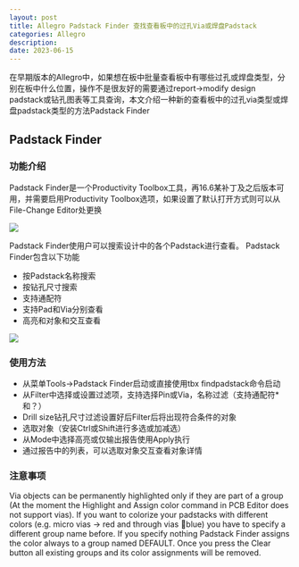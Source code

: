 ```yaml
---
layout: post
title: Allegro Padstack Finder 查找查看板中的过孔Via或焊盘Padstack
categories: Allegro
description: 
date: 2023-06-15
---
```


在早期版本的Allegro中，如果想在板中批量查看板中有哪些过孔或焊盘类型，分别在板中什么位置，操作不是很友好的需要通过report->modify design padstack或钻孔图表等工具查询，本文介绍一种新的查看板中的过孔via类型或焊盘padstack类型的方法Padstack Finder

Padstack Finder
---------------

### 功能介绍

Padstack Finder是一个Productivity Toolbox工具，再16.6某补丁及之后版本可用，并需要启用Productivity Toolbox选项，如果设置了默认打开方式则可以从File-Change Editor处更换

![](https://tiny-y.asia/images/blog/2022/toolbox.jpg)

Padstack Finder使用户可以搜索设计中的各个Padstack进行查看。 Padstack Finder包含以下功能

*   按Padstack名称搜索
*   按钻孔尺寸搜索
*   支持通配符
*   支持Pad和Via分别查看
*   高亮和对象和交互查看

![](https://tiny-y.asia/images/blog/2022/Padstack%20Finder.png)

### 使用方法

*   从菜单Tools->Padstack Finder启动或直接使用tbx findpadstack命令启动
*   从Filter中选择或设置过滤项，支持选择Pin或Via，名称过滤（支持通配符\*和？）
*   Drill size钻孔尺寸过滤设置好后Filter后将出现符合条件的对象
*   选取对象（安装Ctrl或Shift进行多选或加减选）
*   从Mode中选择高亮或仅输出报告使用Apply执行
*   通过报告中的列表，可以选取对象交互查看对象详情

### 注意事项

Via objects can be permanently highlighted only if they are part of a group (At the moment the Highlight and Assign color command in PCB Editor does not support vias). If you want to colorize your padstacks with different colors (e.g. micro vias -> red and through vias blue) you have to specify a different group name before. If you specify nothing Padstack Finder assigns the color always to a group named DEFAULT. Once you press the Clear button all existing groups and its color assignments will be removed.